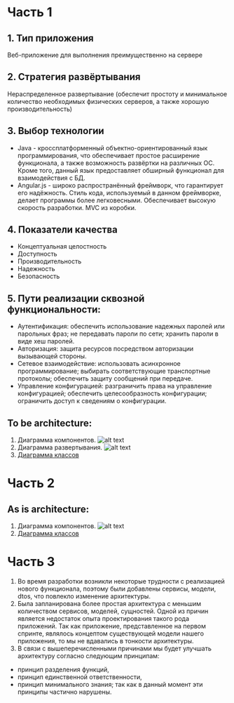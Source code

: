 # Часть 1
## 1.    Тип приложения
Веб-приложение для выполнения преимущественно на сервере
## 2.    Стратегия развёртывания
Нераспределенное развертывание (обеспечит простоту и минимальное количество необходимых физических серверов, а также хорошую производительность)
## 3. Выбор технологии
- Java - кроссплатформенный объектно-ориентированный язык программирования, что обеспечивает простое расширение функционала, а также возможность развёртки на различных ОС. Кроме того, данный язык предоставляет обширный функционал для взаимодействия с БД.
- Angular.js - широко распространённый фреймворк, что гарантирует его надёжность. Стиль кода, используемый в данном фреймворке, делает программы более легковесными. Обеспечивает высокую скорость разработки. MVC из коробки.
## 4. Показатели качества
- Концептуальная целостность
- Доступность
- Производительность
- Надежность
- Безопасность
## 5.  Пути реализации сквозной функциональности:
- Аутентификация: обеспечить использование надежных паролей или парольных фраз; не передавать пароли по сети; хранить пароли в виде хеш паролей.
- Авторизация: защита ресурсов посредством авторизации вызывающей стороны.
- Сетевое взаимодействие: использовать асинхронное программирование; выбирать соответствующие транспортные протоколы; обеспечить защиту сообщений при передаче.
- Управление конфигурацией: разграничить права на управление конфигурацией; обеспечить целесообразность конфигурации; ограничить доступ к сведениям о конфигурации.
## To be architecture:
1. Диаграмма компонентов.
![alt text](https://github.com/anyablischik/hfp-1/blob/master/ArchitectureSolutionsResource/ArchitectureAsBe.png)
2. Диаграмма развертывания.
![alt text](https://github.com/anyablischik/hfp-1/blob/master/ArchitectureSolutionsResource/DeploymentDiagram.png)
3. [Диаграмма классов](https://github.com/anyablischik/hfp-1/blob/master/ArchitectureSolutionsResource/ArchitectureToBe.bmp)

# Часть 2
## As is architecture:
1. Диаграмма компонентов.
![alt text](https://github.com/anyablischik/hfp-1/blob/master/ArchitectureSolutionsResource/ArchitectureAsIs.png)
2. [Диаграмма классов](https://github.com/anyablischik/hfp-1/blob/master/ArchitectureSolutionsResource/ArchitectureAsIs.bmp)

# Часть 3
1. Во время разработки возникли некоторые трудности с реализацией нового функционала, поэтому были добавлены сервисы, модели, dtos, что повлекло изменение архитектуры.
2. Была запланирована более простая архитектура с меньшим количеством сервисов, моделей, сущностей. Одной из причин является недостаток опыта проектирования такого рода приложений. Так как приложение, представленное на первом спринте, являлось концептом существующей модели нашего приложения, то мы не вдавались в тонкости архитектуры.
3. В связи с вышеперечисленными причинами мы будет улучшать архитектуру согласно следующим принципам:
- принцип разделения функций,
- принцип единственной ответственности,
- принцип минимального знания;
так как в данный момент эти принципы частично нарушены.
